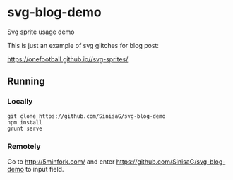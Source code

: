 # svg-blog-demo
Svg sprite usage demo


This is just an example of svg glitches for blog post:

https://onefootball.github.io//svg-sprites/

## Running

### Locally

```
git clone https://github.com/SinisaG/svg-blog-demo
npm install
grunt serve
```

### Remotely

Go to http://5minfork.com/ and enter https://github.com/SinisaG/svg-blog-demo to input field.